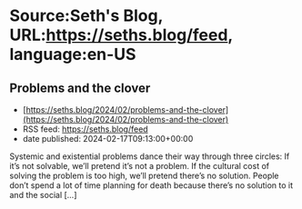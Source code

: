 # Source:Seth's Blog, URL:https://seths.blog/feed, language:en-US

## Problems and the clover
 - [https://seths.blog/2024/02/problems-and-the-clover](https://seths.blog/2024/02/problems-and-the-clover)
 - RSS feed: https://seths.blog/feed
 - date published: 2024-02-17T09:13:00+00:00

Systemic and existential problems dance their way through three circles: If it’s not solvable, we’ll pretend it’s not a problem. If the cultural cost of solving the problem is too high, we&#8217;ll pretend there’s no solution. People don&#8217;t spend a lot of time planning for death because there&#8217;s no solution to it and the social [&#8230;]


